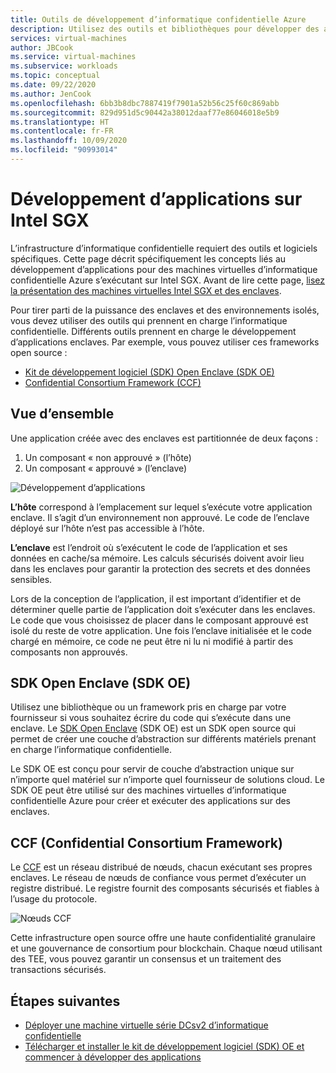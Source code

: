 ```yaml
---
title: Outils de développement d’informatique confidentielle Azure
description: Utilisez des outils et bibliothèques pour développer des applications pour l’informatique confidentielle
services: virtual-machines
author: JBCook
ms.service: virtual-machines
ms.subservice: workloads
ms.topic: conceptual
ms.date: 09/22/2020
ms.author: JenCook
ms.openlocfilehash: 6bb3b8dbc7887419f7901a52b56c25f60c869abb
ms.sourcegitcommit: 829d951d5c90442a38012daaf77e86046018e5b9
ms.translationtype: HT
ms.contentlocale: fr-FR
ms.lasthandoff: 10/09/2020
ms.locfileid: "90993014"
---
```

# <a name="application-development-on-intel-sgx"></a>Développement d’applications sur Intel SGX 


L’infrastructure d’informatique confidentielle requiert des outils et logiciels spécifiques. Cette page décrit spécifiquement les concepts liés au développement d’applications pour des machines virtuelles d’informatique confidentielle Azure s’exécutant sur Intel SGX. Avant de lire cette page, [lisez la présentation des machines virtuelles Intel SGX et des enclaves](confidential-computing-enclaves.md). 

Pour tirer parti de la puissance des enclaves et des environnements isolés, vous devez utiliser des outils qui prennent en charge l’informatique confidentielle. Différents outils prennent en charge le développement d’applications enclaves. Par exemple, vous pouvez utiliser ces frameworks open source : 

- [Kit de développement logiciel (SDK) Open Enclave (SDK OE)](#oe-sdk)
- [Confidential Consortium Framework (CCF)](#ccf)

## <a name="overview"></a>Vue d’ensemble

Une application créée avec des enclaves est partitionnée de deux façons :

1. Un composant « non approuvé » (l’hôte)
1. Un composant « approuvé » (l’enclave)


![Développement d’applications](media/application-development/oe-sdk.png)


**L’hôte** correspond à l’emplacement sur lequel s’exécute votre application enclave. Il s’agit d’un environnement non approuvé. Le code de l’enclave déployé sur l’hôte n’est pas accessible à l’hôte. 

**L’enclave** est l’endroit où s’exécutent le code de l’application et ses données en cache/sa mémoire. Les calculs sécurisés doivent avoir lieu dans les enclaves pour garantir la protection des secrets et des données sensibles. 


Lors de la conception de l’application, il est important d’identifier et de déterminer quelle partie de l’application doit s’exécuter dans les enclaves. Le code que vous choisissez de placer dans le composant approuvé est isolé du reste de votre application. Une fois l’enclave initialisée et le code chargé en mémoire, ce code ne peut être ni lu ni modifié à partir des composants non approuvés. 

## <a name="open-enclave-software-development-kit-oe-sdk"></a>SDK Open Enclave (SDK OE) <a id="oe-sdk"></a>

Utilisez une bibliothèque ou un framework pris en charge par votre fournisseur si vous souhaitez écrire du code qui s’exécute dans une enclave. Le [SDK Open Enclave](https://github.com/openenclave/openenclave) (SDK OE) est un SDK open source qui permet de créer une couche d’abstraction sur différents matériels prenant en charge l’informatique confidentielle. 

Le SDK OE est conçu pour servir de couche d’abstraction unique sur n’importe quel matériel sur n’importe quel fournisseur de solutions cloud. Le SDK OE peut être utilisé sur des machines virtuelles d’informatique confidentielle Azure pour créer et exécuter des applications sur des enclaves.

## <a name="confidential-consortium-framework-ccf"></a>CCF (Confidential Consortium Framework) <a id="ccf"></a>

Le [CCF](https://github.com/Microsoft/CCF) est un réseau distribué de nœuds, chacun exécutant ses propres enclaves. Le réseau de nœuds de confiance vous permet d’exécuter un registre distribué. Le registre fournit des composants sécurisés et fiables à l’usage du protocole. 

![Nœuds CCF](media/application-development/ccf.png)

Cette infrastructure open source offre une haute confidentialité granulaire et une gouvernance de consortium pour blockchain. Chaque nœud utilisant des TEE, vous pouvez garantir un consensus et un traitement des transactions sécurisés.


## <a name="next-steps"></a>Étapes suivantes 
- [Déployer une machine virtuelle série DCsv2 d’informatique confidentielle](quick-create-portal.md)
- [Télécharger et installer le kit de développement logiciel (SDK) OE et commencer à développer des applications](https://github.com/openenclave/openenclave)